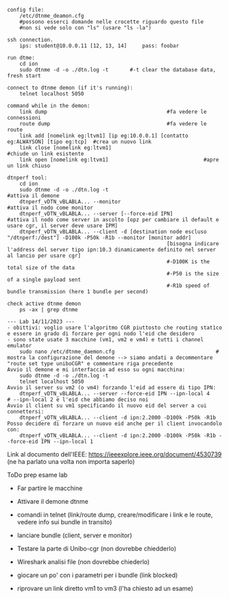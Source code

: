 
```
config file:
	/etc/dtnme_deamon.cfg
	#possono esserci domande nelle crocette riguardo questo file
	#non si vede solo con "ls" (usare "ls -la")
	
ssh connection.
	ips: student@10.0.0.11 [12, 13, 14]		pass: foobar
	
run dtme:
	cd ion
	sudo dtnme -d -o ./dtn.log -t		#-t clear the database data, fresh start
	
connect to dtnme demon (if it's running):
	telnet localhost 5050
	
command while in the demon:
	link dump										#fa vedere le connessioni
	route dump										#fa vedere le route
	link add [nomelink eg:ltvm1] [ip eg:10.0.0.1] [contatto eg:ALWAYSON] [tipo eg:tcp]	#crea un nuovo link
	link close [nomelink eg:ltvm1]								#chiude un link esistente
	link open [nomelink eg:ltvm1]								#apre un link chiuso
	
dtnperf tool:
	cd ion
	sudo dtnme -d -o ./dtn.log -t					                #attiva il demone
	dtnperf_vDTN_vBLABLA... --monitor				                #attiva il nodo come monitor
	dtnperf_vDTN_vBLABLA... --server [--force-eid IPN]				#attiva il nodo come server in ascolto [opz per cambiare il default e usare cgr, il server deve usare IPM]
	dtnperf_vDTN_vBLABLA... --client -d [destination node escluso "/dtnperf:/dest"] -D100k -P50k -R1b --monitor [monitor addr] 
													[bisogna indicare l'address del server tipo ipn:10.3 dinamicamente definito nel server al lancio per usare cgr]
													#-D100K is the total size of the data
													#-P50 is the size of a single payload sent
													#-R1b speed of bundle transmission (here 1 bundle per second)

check active dtnme demon
	ps -ax | grep dtnme
	
--- Lab 14/11/2023 ---
- obittivi: voglio usare l'algoritmo CGR piuttosto che routing statìco e essere in grado di forzare per ogni nodo l'eid che desidero
- sono state usate 3 macchine (vm1, vm2 e vm4) e tutti i channel emulator
	sudo nano /etc/dtnme_daemon.cfg									# mostra la configurazione del demone --> siamo andati a decommentare "route set type uniboCGR" e commentare riga precedente
Avvio il demone e mi interfaccio ad esso su ogni macchina:
	sudo dtnme -d -o ./dtn.log -t
	telnet localhost 5050
Avvio il server su vm2 (o vm4) forzando l'eid ad essere di tipo IPN:
	dtnperf_vDTN_vBLABLA... --server --force-eid IPN --ipn-local 4					# --ipn-local 2 è l'eid che abbiamo deciso noi
Avvio il client su vm1 specificando il nuovo eid del server a cui connettersi:
	dtnperf_vDTN_vBLABLA... --client -d ipn:2.2000 -D100k -P50k -R1b
Posso decidere di forzare un nuovo eid anche per il client invocandolo con:
	dtnperf_vDTN_vBLABLA... --client -d ipn:2.2000 -D100k -P50k -R1b --force-eid IPN --ipn-local 1
```

Link al documento dell'IEEE: https://ieeexplore.ieee.org/document/4530739 (ne ha parlato una volta non importa saperlo)

ToDo prep esame lab
- Far partire le macchine
- Attivare il demone dtnme
- comandi in telnet (link/route dump, creare/modificare i link e le route, vedere info sui bundle in transito)
- lanciare bundle (client, server e monitor)

- Testare la parte di Unibo-cgr (non dovrebbe chiedderlo)
- Wireshark analisi file (non dovrebbe chiederlo)
- giocare un po' con i parametri per i bundle (link blocked)
- riprovare un link diretto vm1 to vm3 (l'ha chiesto ad un esame)

